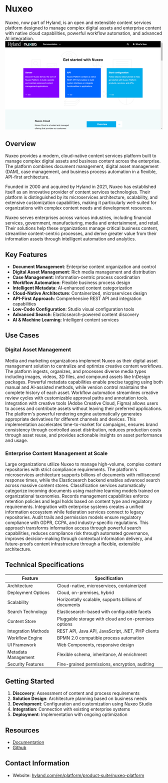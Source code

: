 
# Nuxeo

Nuxeo, now part of Hyland, is an open and extensible content services platform designed to manage complex digital assets and enterprise content with native cloud capabilities, powerful workflow automation, and advanced AI integration.
![Nuxeo](assets\nuxeo.png)

## Overview

Nuxeo provides a modern, cloud-native content services platform built to manage complex digital assets and business content across the enterprise. The platform combines document management, digital asset management (DAM), case management, and business process automation in a flexible, API-first architecture.

Founded in 2000 and acquired by Hyland in 2021, Nuxeo has established itself as an innovative provider of content services technologies. Their platform is distinguished by its microservices architecture, scalability, and extensive customization capabilities, making it particularly well-suited for organizations with complex content needs and development resources.

Nuxeo serves enterprises across various industries, including financial services, government, manufacturing, media and entertainment, and retail. Their solutions help these organizations manage critical business content, streamline content-centric processes, and derive greater value from their information assets through intelligent automation and analytics.

## Key Features

- **Document Management**: Enterprise content organization and control
- **Digital Asset Management**: Rich media management and distribution
- **Case Management**: Information-centric process coordination
- **Workflow Automation**: Flexible business process design
- **Intelligent Metadata**: AI-enhanced content categorization
- **Cloud-Native Architecture**: Containerized, microservices design
- **API-First Approach**: Comprehensive REST API and integration capabilities
- **Low-Code Configuration**: Studio visual configuration tools
- **Advanced Search**: Elasticsearch-powered content discovery
- **AI & Machine Learning**: Intelligent content services

## Use Cases

### Digital Asset Management

Media and marketing organizations implement Nuxeo as their digital asset management solution to centralize and optimize creative content workflows. The platform ingests, organizes, and processes diverse media types including images, videos, 3D files, and compound assets like InDesign packages. Powerful metadata capabilities enable precise tagging using both manual and AI-assisted methods, while version control maintains the complete history of each asset. Workflow automation streamlines creative review cycles with customizable approval paths and annotation tools. Integration with creative tools (Adobe Creative Cloud, Figma) allows users to access and contribute assets without leaving their preferred applications. The platform's powerful rendering engine automatically generates appropriate derivatives for different channels and devices. This implementation accelerates time-to-market for campaigns, ensures brand consistency through controlled asset distribution, reduces production costs through asset reuse, and provides actionable insights on asset performance and usage.

### Enterprise Content Management at Scale

Large organizations utilize Nuxeo to manage high-volume, complex content repositories with strict compliance requirements. The platform's microservices architecture supports billions of documents with millisecond response times, while the Elasticsearch backend enables advanced search across massive content stores. Classification services automatically categorize incoming documents using machine learning models trained on organizational taxonomies. Records management capabilities enforce retention policies and legal holds based on content type and regulatory requirements. Integration with enterprise systems creates a unified information ecosystem while federation services connect to legacy repositories. Audit trails and permission models ensure regulatory compliance with GDPR, CCPA, and industry-specific regulations. This approach transforms information access through powerful search capabilities, reduces compliance risk through automated governance, improves decision-making through contextual information delivery, and future-proofs content infrastructure through a flexible, extensible architecture.

## Technical Specifications

| Feature | Specification |
|---------|---------------|
| Architecture | Cloud-native, microservices, containerized |
| Deployment Options | Cloud, on-premises, hybrid |
| Scalability | Horizontally scalable, supports billions of documents |
| Search Technology | Elasticsearch-based with configurable facets |
| Content Store | Pluggable storage with cloud and on-premises options |
| Integration Methods | REST API, Java API, JavaScript, .NET, PHP clients |
| Workflow Engine | BPMN 2.0 compatible process automation |
| UI Framework | Web Components, responsive design |
| Metadata Management | Flexible schema, inheritance, AI enrichment |
| Security Features | Fine-grained permissions, encryption, auditing |

## Getting Started

1. **Discovery**: Assessment of content and process requirements
2. **Solution Design**: Architecture planning based on business needs
3. **Development**: Configuration and customization using Nuxeo Studio
4. **Integration**: Connection with existing enterprise systems
5. **Deployment**: Implementation with ongoing optimization

## Resources

- [Documentation](https://doc.nuxeo.com/)
- [Github](https://github.com/nuxeo/nuxeo)


## Contact Information

- Website: [hyland.com/en/platform/product-suite/nuxeo-platform](https://www.hyland.com/en/platform/product-suite/nuxeo-platform)

